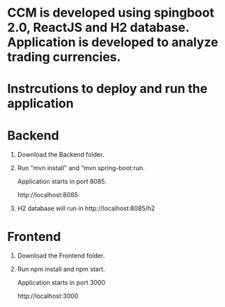 # CCM is developed using spingboot 2.0, ReactJS and H2 database. Application is developed to analyze trading currencies.

# Instrcutions to deploy and run the application

# Backend 
1) Download the Backend folder.

2) Run  "mvn install" and “mvn spring-boot:run.

   Application starts in port 8085.

    http://localhost:8085

3) H2 database will run in http://localhost:8085/h2


# Frontend
1) Download the Frontend  folder.

2) Run npm install and npm start.

    Application starts in port 3000

    http://localhost:3000 
